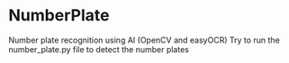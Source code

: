 # NumberPlate
Number plate recognition using AI (OpenCV and easyOCR)
Try to run the number_plate.py file to detect the number plates
